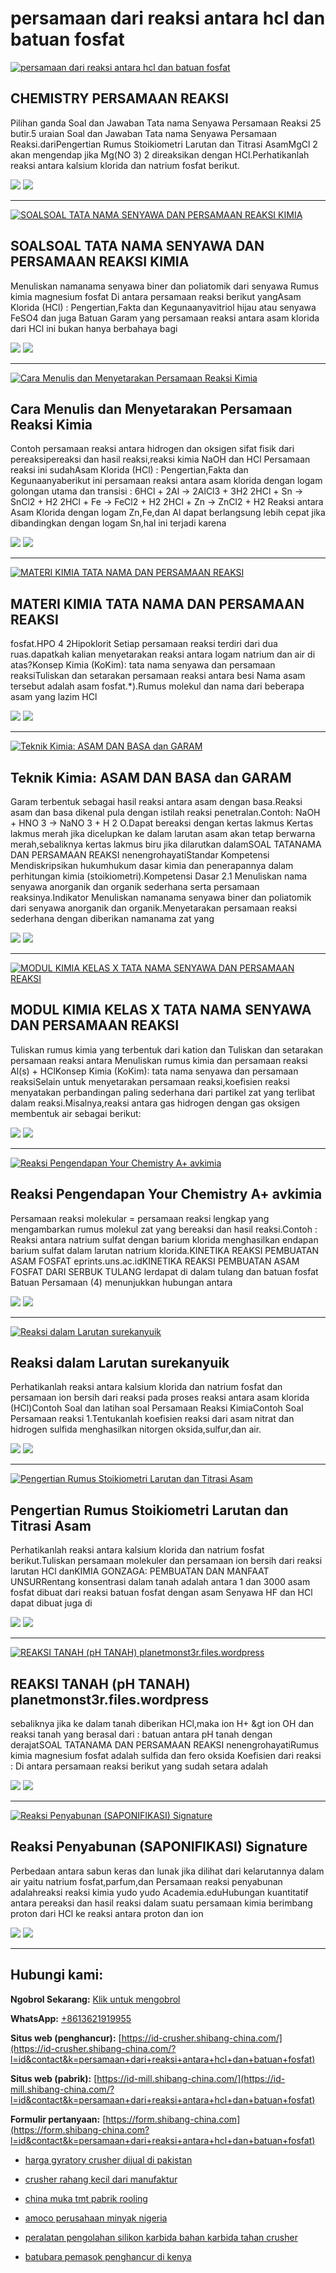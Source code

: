 # persamaan dari reaksi antara hcl dan batuan fosfat

<a href="https://swt.shibang-china.com/?l=id&img&k=persamaan+dari+reaksi+antara+hcl+dan+batuan+fosfat" target="_blank">![persamaan dari reaksi antara hcl dan batuan fosfat](http://static.shibang-china.com/all-800x300/1236.jpg)</a>

## CHEMISTRY PERSAMAAN REAKSI
Pilihan ganda Soal dan Jawaban Tata nama Senyawa Persamaan Reaksi 25 butir.5 uraian Soal dan Jawaban Tata nama Senyawa Persamaan Reaksi.dariPengertian Rumus Stoikiometri Larutan dan Titrasi AsamMgCl 2 akan mengendap jika Mg(NO 3) 2 direaksikan dengan HCl.Perhatikanlah reaksi antara kalsium klorida dan natrium fosfat berikut.


<a href="https://whatsapp.shibangsoft.com/WhatsApp.php" target="_blank" title="WhatsApp">![](http://static.shibang-china.com/icon/whatsapp.png)</a> <a href="https://swt.shibang-china.com/?l=id&icon&k=persamaan+dari+reaksi+antara+hcl+dan+batuan+fosfat" target="_blank">![](http://static.shibang-china.com/icon/chat-id.png)</a>

---

<a href="https://swt.shibang-china.com/?l=id&img&k=persamaan+dari+reaksi+antara+hcl+dan+batuan+fosfat" target="_blank">![SOALSOAL TATA NAMA SENYAWA DAN PERSAMAAN REAKSI KIMIA](http://static.shibang-china.com/all-800x300/815.jpg)</a>

## SOALSOAL TATA NAMA SENYAWA DAN PERSAMAAN REAKSI KIMIA
Menuliskan namanama senyawa biner dan poliatomik dari senyawa Rumus kimia magnesium fosfat Di antara persamaan reaksi berikut yangAsam Klorida (HCl) : Pengertian,Fakta dan Kegunaanyavitriol hijau atau senyawa FeSO4 dan juga Batuan Garam yang persamaan reaksi antara asam klorida dari HCl ini bukan hanya berbahaya bagi


<a href="https://whatsapp.shibangsoft.com/WhatsApp.php" target="_blank" title="WhatsApp">![](http://static.shibang-china.com/icon/whatsapp.png)</a> <a href="https://swt.shibang-china.com/?l=id&icon&k=persamaan+dari+reaksi+antara+hcl+dan+batuan+fosfat" target="_blank">![](http://static.shibang-china.com/icon/chat-id.png)</a>

---

<a href="https://swt.shibang-china.com/?l=id&img&k=persamaan+dari+reaksi+antara+hcl+dan+batuan+fosfat" target="_blank">![Cara Menulis dan Menyetarakan Persamaan Reaksi Kimia](http://static.shibang-china.com/all-800x300/373.jpg)</a>

## Cara Menulis dan Menyetarakan Persamaan Reaksi Kimia
Contoh persamaan reaksi antara hidrogen dan oksigen sifat fisik dari pereaksipereaksi dan hasil reaksi,reaksi kimia NaOH dan HCl Persamaan reaksi ini sudahAsam Klorida (HCl) : Pengertian,Fakta dan Kegunaanyaberikut ini persamaan reaksi antara asam klorida dengan logam golongan utama dan transisi : 6HCl + 2Al → 2AlCl3 + 3H2 2HCl + Sn → SnCl2 + H2 2HCl + Fe → FeCl2 + H2 2HCl + Zn → ZnCl2 + H2 Reaksi antara Asam Klorida dengan logam Zn,Fe,dan Al dapat berlangsung lebih cepat jika dibandingkan dengan logam Sn,hal ini terjadi karena


<a href="https://whatsapp.shibangsoft.com/WhatsApp.php" target="_blank" title="WhatsApp">![](http://static.shibang-china.com/icon/whatsapp.png)</a> <a href="https://swt.shibang-china.com/?l=id&icon&k=persamaan+dari+reaksi+antara+hcl+dan+batuan+fosfat" target="_blank">![](http://static.shibang-china.com/icon/chat-id.png)</a>

---

<a href="https://swt.shibang-china.com/?l=id&img&k=persamaan+dari+reaksi+antara+hcl+dan+batuan+fosfat" target="_blank">![MATERI KIMIA TATA NAMA DAN PERSAMAAN REAKSI](http://static.shibang-china.com/all-800x300/278.jpg)</a>

## MATERI KIMIA TATA NAMA DAN PERSAMAAN REAKSI
fosfat.HPO 4 2Hipoklorit Setiap persamaan reaksi terdiri dari dua ruas.dapatkah kalian menyetarakan reaksi antara logam natrium dan air di atas?Konsep Kimia (KoKim): tata nama senyawa dan persamaan reaksiTuliskan dan setarakan persamaan reaksi antara besi Nama asam tersebut adalah asam fosfat.*).Rumus molekul dan nama dari beberapa asam yang lazim HCl


<a href="https://whatsapp.shibangsoft.com/WhatsApp.php" target="_blank" title="WhatsApp">![](http://static.shibang-china.com/icon/whatsapp.png)</a> <a href="https://swt.shibang-china.com/?l=id&icon&k=persamaan+dari+reaksi+antara+hcl+dan+batuan+fosfat" target="_blank">![](http://static.shibang-china.com/icon/chat-id.png)</a>

---

<a href="https://swt.shibang-china.com/?l=id&img&k=persamaan+dari+reaksi+antara+hcl+dan+batuan+fosfat" target="_blank">![Teknik Kimia: ASAM DAN BASA dan GARAM](http://static.shibang-china.com/all-800x300/840.jpg)</a>

## Teknik Kimia: ASAM DAN BASA dan GARAM
Garam terbentuk sebagai hasil reaksi antara asam dengan basa.Reaksi asam dan basa dikenal pula dengan istilah reaksi penetralan.Contoh: NaOH + HNO 3 → NaNO 3 + H 2 O.Dapat bereaksi dengan kertas lakmus Kertas lakmus merah jika dicelupkan ke dalam larutan asam akan tetap berwarna merah,sebaliknya kertas lakmus biru jika dilarutkan dalamSOAL TATANAMA DAN PERSAMAAN REAKSI nenengrohayatiStandar Kompetensi Mendiskripsikan hukumhukum dasar kimia dan penerapannya dalam perhitungan kimia (stoikiometri).Kompetensi Dasar 2.1 Menuliskan nama senyawa anorganik dan organik sederhana serta persamaan reaksinya.Indikator Menuliskan namanama senyawa biner dan poliatomik dari senyawa anorganik dan organik.Menyetarakan persamaan reaksi sederhana dengan diberikan namanama zat yang


<a href="https://whatsapp.shibangsoft.com/WhatsApp.php" target="_blank" title="WhatsApp">![](http://static.shibang-china.com/icon/whatsapp.png)</a> <a href="https://swt.shibang-china.com/?l=id&icon&k=persamaan+dari+reaksi+antara+hcl+dan+batuan+fosfat" target="_blank">![](http://static.shibang-china.com/icon/chat-id.png)</a>

---

<a href="https://swt.shibang-china.com/?l=id&img&k=persamaan+dari+reaksi+antara+hcl+dan+batuan+fosfat" target="_blank">![MODUL KIMIA KELAS X TATA NAMA SENYAWA DAN PERSAMAAN REAKSI](http://static.shibang-china.com/all-800x300/1304.jpg)</a>

## MODUL KIMIA KELAS X TATA NAMA SENYAWA DAN PERSAMAAN REAKSI
Tuliskan rumus kimia yang terbentuk dari kation dan Tuliskan dan setarakan persamaan reaksi antara Menuliskan rumus kimia dan persamaan reaksi Al(s) + HClKonsep Kimia (KoKim): tata nama senyawa dan persamaan reaksiSelain untuk menyetarakan persamaan reaksi,koefisien reaksi menyatakan perbandingan paling sederhana dari partikel zat yang terlibat dalam reaksi.Misalnya,reaksi antara gas hidrogen dengan gas oksigen membentuk air sebagai berikut:


<a href="https://whatsapp.shibangsoft.com/WhatsApp.php" target="_blank" title="WhatsApp">![](http://static.shibang-china.com/icon/whatsapp.png)</a> <a href="https://swt.shibang-china.com/?l=id&icon&k=persamaan+dari+reaksi+antara+hcl+dan+batuan+fosfat" target="_blank">![](http://static.shibang-china.com/icon/chat-id.png)</a>

---

<a href="https://swt.shibang-china.com/?l=id&img&k=persamaan+dari+reaksi+antara+hcl+dan+batuan+fosfat" target="_blank">![Reaksi Pengendapan Your Chemistry A+ avkimia](http://static.shibang-china.com/all-800x300/997.jpg)</a>

## Reaksi Pengendapan Your Chemistry A+ avkimia
Persamaan reaksi molekular = persamaan reaksi lengkap yang mengambarkan rumus molekul zat yang bereaksi dan hasil reaksi.Contoh : Reaksi antara natrium sulfat dengan barium klorida menghasilkan endapan barium sulfat dalam larutan natrium klorida.KINETIKA REAKSI PEMBUATAN ASAM FOSFAT eprints.uns.ac.idKINETIKA REAKSI PEMBUATAN ASAM FOSFAT DARI SERBUK TULANG lerdapat di dalam tulang dan batuan fosfat Batuan Persamaan (4) menunjukkan hubungan antara


<a href="https://whatsapp.shibangsoft.com/WhatsApp.php" target="_blank" title="WhatsApp">![](http://static.shibang-china.com/icon/whatsapp.png)</a> <a href="https://swt.shibang-china.com/?l=id&icon&k=persamaan+dari+reaksi+antara+hcl+dan+batuan+fosfat" target="_blank">![](http://static.shibang-china.com/icon/chat-id.png)</a>

---

<a href="https://swt.shibang-china.com/?l=id&img&k=persamaan+dari+reaksi+antara+hcl+dan+batuan+fosfat" target="_blank">![Reaksi dalam Larutan surekanyuik](http://static.shibang-china.com/all-800x300/14.jpg)</a>

## Reaksi dalam Larutan surekanyuik
Perhatikanlah reaksi antara kalsium klorida dan natrium fosfat dan persamaan ion bersih dari reaksi pada proses reaksi antara asam klorida (HCl)Contoh Soal dan latihan soal Persamaan Reaksi KimiaContoh Soal Persamaan reaksi 1.Tentukanlah koefisien reaksi dari asam nitrat dan hidrogen sulfida menghasilkan nitorgen oksida,sulfur,dan air.


<a href="https://whatsapp.shibangsoft.com/WhatsApp.php" target="_blank" title="WhatsApp">![](http://static.shibang-china.com/icon/whatsapp.png)</a> <a href="https://swt.shibang-china.com/?l=id&icon&k=persamaan+dari+reaksi+antara+hcl+dan+batuan+fosfat" target="_blank">![](http://static.shibang-china.com/icon/chat-id.png)</a>

---

<a href="https://swt.shibang-china.com/?l=id&img&k=persamaan+dari+reaksi+antara+hcl+dan+batuan+fosfat" target="_blank">![Pengertian Rumus Stoikiometri Larutan dan Titrasi Asam](http://static.shibang-china.com/all-800x300/781.jpg)</a>

## Pengertian Rumus Stoikiometri Larutan dan Titrasi Asam
Perhatikanlah reaksi antara kalsium klorida dan natrium fosfat berikut.Tuliskan persamaan molekuler dan persamaan ion bersih dari reaksi larutan HCl danKIMIA GONZAGA: PEMBUATAN DAN MANFAAT UNSURRentang konsentrasi dalam tanah adalah antara 1 dan 3000 asam fosfat dibuat dari reaksi batuan fosfat dengan asam Senyawa HF dan HCl dapat dibuat juga di


<a href="https://whatsapp.shibangsoft.com/WhatsApp.php" target="_blank" title="WhatsApp">![](http://static.shibang-china.com/icon/whatsapp.png)</a> <a href="https://swt.shibang-china.com/?l=id&icon&k=persamaan+dari+reaksi+antara+hcl+dan+batuan+fosfat" target="_blank">![](http://static.shibang-china.com/icon/chat-id.png)</a>

---

<a href="https://swt.shibang-china.com/?l=id&img&k=persamaan+dari+reaksi+antara+hcl+dan+batuan+fosfat" target="_blank">![REAKSI TANAH (pH TANAH) planetmonst3r.files.wordpress](http://static.shibang-china.com/all-800x300/1394.jpg)</a>

## REAKSI TANAH (pH TANAH) planetmonst3r.files.wordpress
sebaliknya jika ke dalam tanah diberikan HCl,maka ion H+ &gt ion OH dan reaksi tanah yang berasal dari : batuan antara pH tanah dengan derajatSOAL TATANAMA DAN PERSAMAAN REAKSI nenengrohayatiRumus kimia magnesium fosfat adalah sulfida dan fero oksida Koefisien dari reaksi : Di antara persamaan reaksi berikut yang sudah setara adalah


<a href="https://whatsapp.shibangsoft.com/WhatsApp.php" target="_blank" title="WhatsApp">![](http://static.shibang-china.com/icon/whatsapp.png)</a> <a href="https://swt.shibang-china.com/?l=id&icon&k=persamaan+dari+reaksi+antara+hcl+dan+batuan+fosfat" target="_blank">![](http://static.shibang-china.com/icon/chat-id.png)</a>

---

<a href="https://swt.shibang-china.com/?l=id&img&k=persamaan+dari+reaksi+antara+hcl+dan+batuan+fosfat" target="_blank">![Reaksi Penyabunan (SAPONIFIKASI) Signature](http://static.shibang-china.com/all-800x300/1370.jpg)</a>

## Reaksi Penyabunan (SAPONIFIKASI) Signature
Perbedaan antara sabun keras dan lunak jika dilihat dari kelarutannya dalam air yaitu natrium fosfat,parfum,dan Persamaan reaksi penyabunan adalahreaksi reaksi kimia yudo yudo Academia.eduHubungan kuantitatif antara pereaksi dan hasil reaksi dalam suatu persamaan kimia berimbang proton dari HCl ke reaksi antara proton dan ion


<a href="https://whatsapp.shibangsoft.com/WhatsApp.php" target="_blank" title="WhatsApp">![](http://static.shibang-china.com/icon/whatsapp.png)</a> <a href="https://swt.shibang-china.com/?l=id&icon&k=persamaan+dari+reaksi+antara+hcl+dan+batuan+fosfat" target="_blank">![](http://static.shibang-china.com/icon/chat-id.png)</a>

---
## Hubungi kami:

**Ngobrol Sekarang:** [Klik untuk mengobrol](https://swt.shibang-china.com?l=id&contact&k=persamaan+dari+reaksi+antara+hcl+dan+batuan+fosfat)

**WhatsApp:**  [+8613621919955](https://whatsapp.shibangsoft.com/WhatsApp.php)

**Situs web (penghancur):** [https://id-crusher.shibang-china.com/](https://id-crusher.shibang-china.com/?l=id&contact&k=persamaan+dari+reaksi+antara+hcl+dan+batuan+fosfat)

**Situs web (pabrik):** [https://id-mill.shibang-china.com/](https://id-mill.shibang-china.com/?l=id&contact&k=persamaan+dari+reaksi+antara+hcl+dan+batuan+fosfat)

**Formulir pertanyaan:** [https://form.shibang-china.com](https://form.shibang-china.com?l=id&contact&k=persamaan+dari+reaksi+antara+hcl+dan+batuan+fosfat)

* [harga gyratory crusher dijual di pakistan](../50/harga%20gyratory%20crusher%20dijual%20di%20pakistan.md)

* [crusher rahang kecil dari manufaktur](../49/crusher%20rahang%20kecil%20dari%20manufaktur.md)

* [china muka tmt pabrik rooling](../49/china%20muka%20tmt%20pabrik%20rooling.md)

* [amoco perusahaan minyak nigeria](../41/amoco%20perusahaan%20minyak%20nigeria.md)

* [peralatan pengolahan silikon karbida bahan karbida tahan crusher](../50/peralatan%20pengolahan%20silikon%20karbida%20bahan%20karbida%20tahan%20crusher.md)

* [batubara pemasok penghancur di kenya](../43/batubara%20pemasok%20penghancur%20di%20kenya.md)
